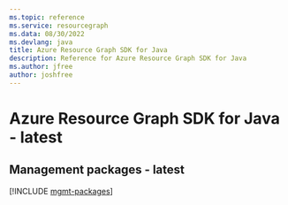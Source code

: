 ```yaml
---
ms.topic: reference
ms.service: resourcegraph
ms.data: 08/30/2022
ms.devlang: java
title: Azure Resource Graph SDK for Java
description: Reference for Azure Resource Graph SDK for Java
ms.author: jfree
author: joshfree
---
```

# Azure Resource Graph SDK for Java - latest

## Management packages - latest
[!INCLUDE [mgmt-packages](resource-graph-mgmt-index.md)]